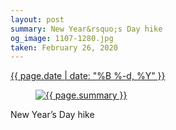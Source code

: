 ```yaml
---
layout: post
summary: New Year&rsquo;s Day hike
og_image: 1107-1280.jpg
taken: February 26, 2020
---
```


<div class="post">
 <time>
  <a href="/1107">
   {{ page.date | date: "%B %-d, %Y" }}
  </a>
 </time>
 <a href="/1107">
  <figure data-taken="2/26/2020">
   <img alt="{{ page.summary }}" sizes="(min-width: 700px) 50vw, calc(100vw - 2rem)" src="{{ site.assets_url }}/1107-640.jpg" srcset="{{ site.assets_url }}/1107-320.jpg 320w, {{ site.assets_url }}/1107-640.jpg 640w, {{ site.assets_url }}/1107-960.jpg 960w, {{ site.assets_url }}/1107-1280.jpg 1280w"/>
  </figure>
 </a>
 <span>
  New Year’s Day hike
 </span>
</div>
